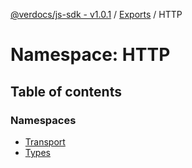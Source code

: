 [@verdocs/js-sdk - v1.0.1](../README.md) / [Exports](../modules.md) / HTTP

# Namespace: HTTP

## Table of contents

### Namespaces

- [Transport](HTTP.Transport.md)
- [Types](HTTP.Types.md)

